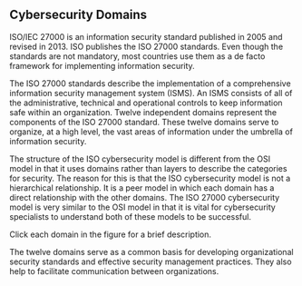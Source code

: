 ## Cybersecurity Domains

ISO/IEC 27000 is an information security standard published in 2005 and revised in 2013. ISO publishes the ISO 27000 standards. Even though the standards are not mandatory, most countries use them as a de facto framework for implementing information security.

The ISO 27000 standards describe the implementation of a comprehensive information security management system (ISMS). An ISMS consists of all of the administrative, technical and operational controls to keep information safe within an organization. Twelve independent domains represent the components of the ISO 27000 standard. These twelve domains serve to organize, at a high level, the vast areas of information under the umbrella of information security.

The structure of the ISO cybersecurity model is different from the OSI model in that it uses domains rather than layers to describe the categories for security. The reason for this is that the ISO cybersecurity model is not a hierarchical relationship. It is a peer model in which each domain has a direct relationship with the other domains. The ISO 27000 cybersecurity model is very similar to the OSI model in that it is vital for cybersecurity specialists to understand both of these models to be successful.

Click each domain in the figure for a brief description.

The twelve domains serve as a common basis for developing organizational security standards and effective security management practices. They also help to facilitate communication between organizations.
